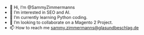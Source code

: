 - 👋 Hi, I’m @SammyZimmermanns
- 👀 I’m interested in SEO and AI.
- 🌱 I’m currently learning Python coding.
- 💞️ I’m looking to collaborate on a Magento 2 Project.
- 📫 How to reach me sammy.zimmermanns@glasundbeschlag.de

<!---
SammyZimmermanns/SammyZimmermanns is a ✨ special ✨ repository because its `README.md` (this file) appears on your GitHub profile.
You can click the Preview link to take a look at your changes.
--->
